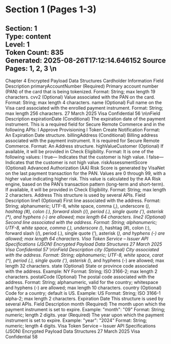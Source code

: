 # Section 1 (Pages 1-3)

**Section**: 1  
**Type**: content  
**Level**: 1  
**Token Count**: 835  
**Generated**: 2025-08-26T17:12:14.646152
**Source Pages**: 1, 2, 3  \n
---

Chapter 4
Encrypted Payload Data 
Structures
Cardholder Information
Field
Description
primaryAccountNumber
(Required) Primary account number (PAN) of the card that is being 
tokenized.
Format: String; max length 19 characters.
cvv2
(Optional) Value associated with the PAN on the card.
Format: String; max length 4 characters.
name
(Optional) Full name on the Visa card associated with the enrolled 
payment instrument.
Format: String; max length 256 characters.
27 March 2025
Visa Confidential
56
\n\nField
Description
expirationDate
(Conditional) The expiration date of the payment instrument.
This is a required field for Secure Remote Commerce and in the 
following APIs:
l
Approve Provisioning
l
Token Create Notification
Format: An Expiration Date structure.
billingAddress
(Conditional) Billing address associated with the payment 
instrument. It is required for Secure Remote Commerce.
Format: An Address structure.
highValueCustomer
(Optional) If available, it will be provided in Check Eligibility.
Format: It is one of the following values:
l
true— Indicates that the customer is high value.
l
false— Indicates that the customer is not high value.
riskAssessmentScore
(Optional) Advanced Authorization (AA) Risk Score is generated by 
VisaNet on the last payment transaction for the PAN. Values are 0 
through 99, with a higher value indicating higher risk. This value is 
calculated by the AA Risk engine, based on the PAN’s transaction 
pattern (long-term and short-term). If available, it will be provided 
in Check Eligibility.
Format: String; max length 2 characters.
Address
This structure is used by several APIs.
Field
Description
line1
(Optional) First line associated with the address.
Format: String; alphanumeric; UTF-8, white space, comma (,), 
underscore (_), hashtag (#), colon (:), forward slash (/), period (.), 
single quote (‘), asterisk (*), and hyphens (-) are allowed; max 
length 64 characters.
line2
(Optional) Second line associated with the address.
Format: String; alphanumeric; UTF-8, white space, comma (,), 
underscore (_), hashtag (#), colon (:), forward slash (/), period (.), 
single quote (‘), asterisk (*), and hyphens (-) are allowed; max 
length 64 characters.
Visa Token Service – Issuer API Specifications (JSON)
Encrypted Payload Data Structures
27 March 2025
Visa Confidential
57
\n\nField
Description
city
(Optional) City associated with the address.
Format: String; alphanumeric; UTF-8, white space, carat (^), period 
(.), single quote (‘), asterisk (*), and hyphens (-) are allowed; max 
length 32 characters.
state
(Optional) State or province code associated with the address.
Example: NY
Format: String; ISO 3166-2; max length 2 characters.
postalCode
(Optional) The postal code associated with the address.
Format: String; alphanumeric, valid for the country; whitespace 
and hyphens (-) are allowed; max length 10 characters.
country
(Optional) Code for a country; default is US.
Example: US
Format: String; ISO 3166-1 alpha-2; max length 2 characters.
Expiration Date
This structure is used by several APIs.
Field
Description
month
(Required) The month upon which the payment instrument is set to 
expire.
Example: "month": "09"
Format: String; numeric; length 2 digits.
year
(Required) The year upon which the payment instrument is set to 
expire.
Example: "year": "2024"
Format: String; numeric; length 4 digits.
Visa Token Service – Issuer API Specifications (JSON)
Encrypted Payload Data Structures
27 March 2025
Visa Confidential
58

